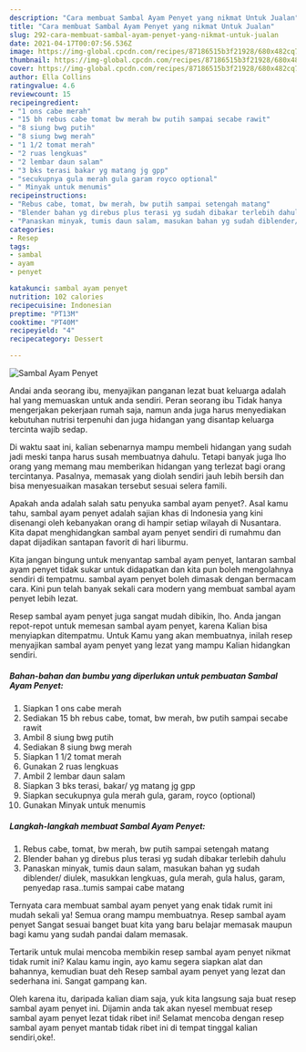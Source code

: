 ```yaml
---
description: "Cara membuat Sambal Ayam Penyet yang nikmat Untuk Jualan"
title: "Cara membuat Sambal Ayam Penyet yang nikmat Untuk Jualan"
slug: 292-cara-membuat-sambal-ayam-penyet-yang-nikmat-untuk-jualan
date: 2021-04-17T00:07:56.536Z
image: https://img-global.cpcdn.com/recipes/87186515b3f21928/680x482cq70/sambal-ayam-penyet-foto-resep-utama.jpg
thumbnail: https://img-global.cpcdn.com/recipes/87186515b3f21928/680x482cq70/sambal-ayam-penyet-foto-resep-utama.jpg
cover: https://img-global.cpcdn.com/recipes/87186515b3f21928/680x482cq70/sambal-ayam-penyet-foto-resep-utama.jpg
author: Ella Collins
ratingvalue: 4.6
reviewcount: 15
recipeingredient:
- "1 ons cabe merah"
- "15 bh rebus cabe tomat bw merah bw putih sampai secabe rawit"
- "8 siung bwg putih"
- "8 siung bwg merah"
- "1 1/2 tomat merah"
- "2 ruas lengkuas"
- "2 lembar daun salam"
- "3 bks terasi bakar yg matang jg gpp"
- "secukupnya gula merah gula garam royco optional"
- " Minyak untuk menumis"
recipeinstructions:
- "Rebus cabe, tomat, bw merah, bw putih sampai setengah matang"
- "Blender bahan yg direbus plus terasi yg sudah dibakar terlebih dahulu"
- "Panaskan minyak, tumis daun salam, masukan bahan yg sudah diblender/ diulek, masukkan lengkuas, gula merah, gula halus, garam, penyedap rasa..tumis sampai cabe matang"
categories:
- Resep
tags:
- sambal
- ayam
- penyet

katakunci: sambal ayam penyet 
nutrition: 102 calories
recipecuisine: Indonesian
preptime: "PT13M"
cooktime: "PT40M"
recipeyield: "4"
recipecategory: Dessert

---
```



![Sambal Ayam Penyet](https://img-global.cpcdn.com/recipes/87186515b3f21928/680x482cq70/sambal-ayam-penyet-foto-resep-utama.jpg)

Andai anda seorang ibu, menyajikan panganan lezat buat keluarga adalah hal yang memuaskan untuk anda sendiri. Peran seorang ibu Tidak hanya mengerjakan pekerjaan rumah saja, namun anda juga harus menyediakan kebutuhan nutrisi terpenuhi dan juga hidangan yang disantap keluarga tercinta wajib sedap.

Di waktu  saat ini, kalian sebenarnya mampu membeli hidangan yang sudah jadi meski tanpa harus susah membuatnya dahulu. Tetapi banyak juga lho orang yang memang mau memberikan hidangan yang terlezat bagi orang tercintanya. Pasalnya, memasak yang diolah sendiri jauh lebih bersih dan bisa menyesuaikan masakan tersebut sesuai selera famili. 



Apakah anda adalah salah satu penyuka sambal ayam penyet?. Asal kamu tahu, sambal ayam penyet adalah sajian khas di Indonesia yang kini disenangi oleh kebanyakan orang di hampir setiap wilayah di Nusantara. Kita dapat menghidangkan sambal ayam penyet sendiri di rumahmu dan dapat dijadikan santapan favorit di hari liburmu.

Kita jangan bingung untuk menyantap sambal ayam penyet, lantaran sambal ayam penyet tidak sukar untuk didapatkan dan kita pun boleh mengolahnya sendiri di tempatmu. sambal ayam penyet boleh dimasak dengan bermacam cara. Kini pun telah banyak sekali cara modern yang membuat sambal ayam penyet lebih lezat.

Resep sambal ayam penyet juga sangat mudah dibikin, lho. Anda jangan repot-repot untuk memesan sambal ayam penyet, karena Kalian bisa menyiapkan ditempatmu. Untuk Kamu yang akan membuatnya, inilah resep menyajikan sambal ayam penyet yang lezat yang mampu Kalian hidangkan sendiri.

<!--inarticleads1-->

##### Bahan-bahan dan bumbu yang diperlukan untuk pembuatan Sambal Ayam Penyet:

1. Siapkan 1 ons cabe merah
1. Sediakan 15 bh rebus cabe, tomat, bw merah, bw putih sampai secabe rawit
1. Ambil 8 siung bwg putih
1. Sediakan 8 siung bwg merah
1. Siapkan 1 1/2 tomat merah
1. Gunakan 2 ruas lengkuas
1. Ambil 2 lembar daun salam
1. Siapkan 3 bks terasi, bakar/ yg matang jg gpp
1. Siapkan secukupnya gula merah gula, garam, royco (optional)
1. Gunakan  Minyak untuk menumis




<!--inarticleads2-->

##### Langkah-langkah membuat Sambal Ayam Penyet:

1. Rebus cabe, tomat, bw merah, bw putih sampai setengah matang
1. Blender bahan yg direbus plus terasi yg sudah dibakar terlebih dahulu
1. Panaskan minyak, tumis daun salam, masukan bahan yg sudah diblender/ diulek, masukkan lengkuas, gula merah, gula halus, garam, penyedap rasa..tumis sampai cabe matang




Ternyata cara membuat sambal ayam penyet yang enak tidak rumit ini mudah sekali ya! Semua orang mampu membuatnya. Resep sambal ayam penyet Sangat sesuai banget buat kita yang baru belajar memasak maupun bagi kamu yang sudah pandai dalam memasak.

Tertarik untuk mulai mencoba membikin resep sambal ayam penyet nikmat tidak rumit ini? Kalau kamu ingin, ayo kamu segera siapkan alat dan bahannya, kemudian buat deh Resep sambal ayam penyet yang lezat dan sederhana ini. Sangat gampang kan. 

Oleh karena itu, daripada kalian diam saja, yuk kita langsung saja buat resep sambal ayam penyet ini. Dijamin anda tak akan nyesel membuat resep sambal ayam penyet lezat tidak ribet ini! Selamat mencoba dengan resep sambal ayam penyet mantab tidak ribet ini di tempat tinggal kalian sendiri,oke!.

